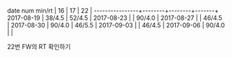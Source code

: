 date num min/rt |   16   |   17   |   22  |
----------------+--------+--------+-------+
2017-08-19      | 38/4.5 | 52/4.5 | 
2017-08-23      |        | 90/4.0 |
2017-08-27      |        | 46/4.5 |
2017-08-30      | 90/4.0 | 46/5.5 |
2017-09-03      |        | 46/4.5 |
2017-09-06      | 90/4.0 |        |

22번 FW의 RT 확인하기
